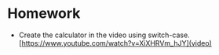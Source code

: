 # Homework
* Create the calculator in the video using switch-case. [https://www.youtube.com/watch?v=XiXHRVm_hJY](video)
